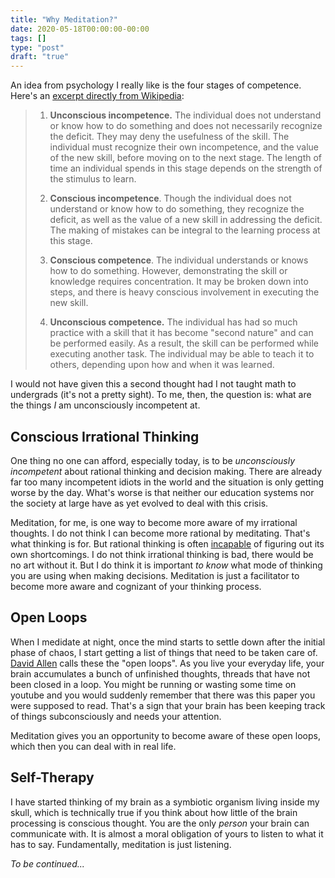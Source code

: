 ```yaml
---
title: "Why Meditation?"
date: 2020-05-18T00:00:00-00:00
tags: []
type: "post"
draft: "true"
---
```


An idea from psychology I really like is the four stages of competence. Here's an [excerpt directly from Wikipedia](https://en.wikipedia.org/wiki/Four_stages_of_competence):

> 1. **Unconscious incompetence.**
>    The individual does not understand or know how to do something and does not necessarily recognize the deficit. They may deny the usefulness of the skill. The individual must recognize their own incompetence, and the value of the new skill, before moving on to the next stage. The length of time an individual spends in this stage depends on the strength of the stimulus to learn.
>
> 2. **Conscious incompetence**.
>    Though the individual does not understand or know how to do something, they recognize the deficit, as well as the value of a new skill in addressing the deficit. The making of mistakes can be integral to the learning process at this stage.
> 3. **Conscious competence**.
>    The individual understands or knows how to do something. However, demonstrating the skill or knowledge requires concentration. It may be broken down into steps, and there is heavy conscious involvement in executing the new skill.
> 4. **Unconscious competence.**
>    The individual has had so much practice with a skill that it has become "second nature" and can be performed easily. As a result, the skill can be performed while executing another task. The individual may be able to teach it to others, depending upon how and when it was learned.

I would not have given this a second thought had I not taught math to undergrads (it's not a pretty sight). To me, then, the question is: what are the things _I_ am unconsciously incompetent at.

## Conscious Irrational Thinking

One thing no one can afford, especially today, is to be _unconsciously incompetent_ about rational thinking and decision making. There are already far too many incompetent idiots in the world and the situation is only getting worse by the day. What's worse is that neither our education systems nor the society at large have as yet evolved to deal with this crisis.

Meditation, for me, is one way to become more aware of my irrational thoughts. I do not think I can become more rational by meditating. That's what thinking is for. But rational thinking is often [incapable](https://en.wikipedia.org/wiki/Cognitive_bias) of figuring out its own shortcomings. I do not think irrational thinking is bad, there would be no art without it. But I do think it is important _to know_ what mode of thinking you are using when making decisions. Meditation is just a facilitator to become more aware and cognizant of your thinking process.

## Open Loops

When I medidate at night, once the mind starts to settle down after the initial phase of chaos, I start getting a list of things that need to be taken care of. [David Allen](https://en.wikipedia.org/wiki/Getting_Things_Done) calls these the "open loops". As you live your everyday life, your brain accumulates a bunch of unfinished thoughts, threads that have not been closed in a loop. You might be running or wasting some time on youtube and you would suddenly remember that there was this paper you were supposed to read. That's a sign that your brain has been keeping track of things subconsciously and needs your attention.

Meditation gives you an opportunity to become aware of these open loops, which then you can deal with in real life.

## Self-Therapy

I have started thinking of my brain as a symbiotic organism living inside my skull, which is technically true if you think about how little of the brain processing is conscious thought. You are the only _person_ your brain can communicate with. It is almost a moral obligation of yours to listen to what it has to say. Fundamentally, meditation is just listening.

_To be continued..._
